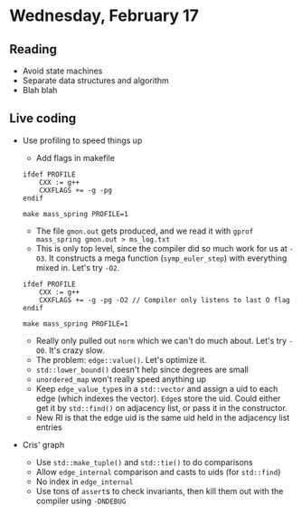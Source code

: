 # Wednesday, February 17

## Reading

* Avoid state machines
* Separate data structures and algorithm
* Blah blah

## Live coding

* Use profiling to speed things up
    * Add flags in makefile
    ```{make}
    ifdef PROFILE
    	CXX := g++
    	CXXFLAGS += -g -pg
    endif
    ```
    ```
    make mass_spring PROFILE=1
    ```
    * The file ```gmon.out``` gets produced, and we read it with
    ```gprof mass_spring gmon.out > ms_log.txt```
    * This is only top level, since the compiler did so much work for us at ```-O3```. It constructs a mega function (```symp_euler_step```) with everything mixed in. Let's try ```-O2```.
    ```{make}
    ifdef PROFILE
    	CXX := g++
    	CXXFLAGS += -g -pg -O2 // Compiler only listens to last O flag
    endif
    ```
    ```
    make mass_spring PROFILE=1
    ```
    * Really only pulled out ```norm``` which we can't do much about. Let's try ```-O0```. It's crazy slow.
    * The problem: ```edge::value()```. Let's optimize it.
    * ```std::lower_bound()``` doesn't help since degrees are small
    * ```unordered_map``` won't really speed anything up
    * Keep ```edge_value_type```s in a ```std::vector``` and assign a uid to each edge (which indexes the vector). ```Edge```s store the uid. Could either get it by ```std::find()``` on adjacency list, or pass it in the constructor. 
    * New RI is that the edge uid is the same uid held in the adjacency list entries

* Cris' graph
    * Use ```std::make_tuple()``` and ```std::tie()``` to do comparisons
    * Allow ```edge_internal``` comparison and casts to uids (for ```std::find```)
    * No index in ```edge_internal```
    * Use tons of ```assert```s to check invariants, then kill them out with the compiler using ```-DNDEBUG```



